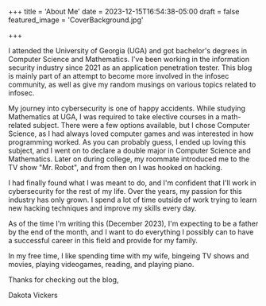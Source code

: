 +++
title = 'About Me'
date = 2023-12-15T16:54:38-05:00
draft = false
featured_image = 'CoverBackground.jpg'

+++

<div style="text-align: left">
I attended the University of Georgia (UGA) and got bachelor's degrees in Computer Science and Mathematics. I've been working in the information security industry since 2021 as an application penetration tester. This blog is mainly part of an attempt to become more involved in the infosec community, as well as give my random musings on various topics related to infosec.

My journey into cybersecurity is one of happy accidents. While studying Mathematics at UGA, I was required to take elective courses in a math-related subject. There were a few options available, but I chose Computer Science, as I had always loved computer games and was interested in how programming worked. As you can probably guess, I ended up loving this subject, and I went on to declare a double major in Computer Science and Mathematics. Later on during college, my roommate introduced me to the TV show "Mr. Robot", and from then on I was hooked on hacking.

I had finally found what I was meant to do, and I'm confident that I'll work in cybersecurity for the rest of my life. Over the years, my passion for this industry has only grown. I spend a lot of time outside of work trying to learn new hacking techniques and improve my skills every day. 

As of the time I'm writing this (December 2023), I'm expecting to be a father by the end of the month, and I want to do everything I possibly can to have a successful career in this field and provide for my family.

In my free time, I like spending time with my wife, bingeing TV shows and movies, playing videogames, reading, and playing piano.

Thanks for checking out the blog,

Dakota Vickers
</div>